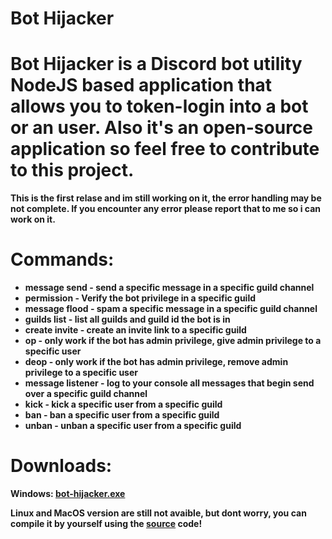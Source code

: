 # Bot Hijacker
# <b> Bot Hijacker is a Discord bot utility NodeJS based application that allows you to token-login into a bot or an user. Also it's an open-source application so feel free to contribute to this project. <b> 




 This is the first relase and im still working on it, the error handling may be not complete. If you encounter any error please report that to me so i can work on it.

# Commands:
- message send - send a specific message in a specific guild channel
- permission - Verify the bot privilege in a specific guild
- message flood - spam a specific message in a specific guild channel
- guilds list - list all guilds and guild id the bot is in
- create invite - create an invite link to a specific guild
- op - only work if the bot has admin privilege, give admin privilege to a specific user
- deop - only work if the bot has admin privilege, remove admin privilege to a specific user
- message listener - log to your console all messages that begin send over a specific guild channel
- kick - kick a specific user from a specific guild
- ban - ban a specific user from a specific guild
- unban - unban a specific user from a specific guild


# <b>Downloads:<b>
<strong> Windows: [bot-hijacker.exe](https://github.com/Cxyder/bot-hijacker/releases/download/v1/bot-hijacker.exe)<strong>
 
<strong>Linux and MacOS version are still not avaible, but dont worry, you can compile it by yourself using the [source](https://github.com/Cxyder/bot-hijacker/archive/refs/tags/v1.zip) code!<strong>


